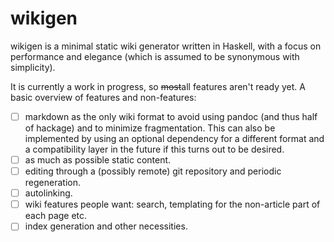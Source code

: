 # wikigen
wikigen is a minimal static wiki generator written in Haskell, with a focus on
performance and elegance (which is assumed to be synonymous with simplicity).

It is currently a work in progress, so ~~most~~all features aren't ready yet.
A basic overview of features and non-features:

* [ ] markdown as the only wiki format to avoid using pandoc (and thus half of
  hackage) and to minimize fragmentation. This can also be implemented by
  using an optional dependency for a different format and a compatibility layer
  in the future if this turns out to be desired.
* [ ] as much as possible static content.
* [ ] editing through a (possibly remote) git repository and periodic
  regeneration.
* [ ] autolinking.
* [ ] wiki features people want: search, templating for the non-article part
  of each page etc.
* [ ] index generation and other necessities.
